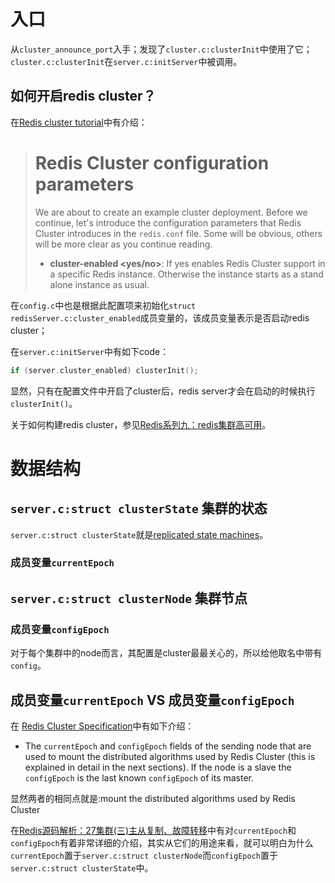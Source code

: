 # 入口

从`cluster_announce_port`入手；发现了`cluster.c:clusterInit`中使用了它；`cluster.c:clusterInit`在`server.c:initServer`中被调用。

## 如何开启redis cluster？

在[Redis cluster tutorial](https://redis.io/topics/cluster-tutorial)中有介绍：

> # Redis Cluster configuration parameters
>
> We are about to create an example cluster deployment. Before we continue, let's introduce the configuration parameters that Redis Cluster introduces in the `redis.conf` file. Some will be obvious, others will be more clear as you continue reading.
>
> - **cluster-enabled <yes/no>**: If yes enables Redis Cluster support in a specific Redis instance. Otherwise the instance starts as a stand alone instance as usual.

在`config.c`中也是根据此配置项来初始化`struct redisServer.c:cluster_enabled`成员变量的，该成员变量表示是否启动redis cluster；

在`server.c:initServer`中有如下code：

```c
if (server.cluster_enabled) clusterInit();
```

显然，只有在配置文件中开启了cluster后，redis server才会在启动的时候执行`clusterInit()`。

关于如何构建redis cluster，参见[Redis系列九：redis集群高可用](https://www.cnblogs.com/leeSmall/p/8414687.html)。



# 数据结构

## `server.c:struct clusterState` 集群的状态

`server.c:struct clusterState`就是[replicated state machines](https://en.wikipedia.org/wiki/State_machine_replication)。



### 成员变量`currentEpoch`





## `server.c:struct clusterNode` 集群节点

### 成员变量`configEpoch`

对于每个集群中的node而言，其配置是cluster最最关心的，所以给他取名中带有`config`。



## 成员变量`currentEpoch` VS 成员变量`configEpoch`

在 [Redis Cluster Specification](https://redis.io/topics/cluster-spec)中有如下介绍：

- The `currentEpoch` and `configEpoch` fields of the sending node that are used to mount the distributed algorithms used by Redis Cluster (this is explained in detail in the next sections). If the node is a slave the `configEpoch` is the last known `configEpoch` of its master.

显然两者的相同点就是:mount the distributed algorithms used by Redis Cluster



在[Redis源码解析：27集群(三)主从复制、故障转移](https://www.cnblogs.com/gqtcgq/p/7247042.html)中有对`currentEpoch`和`configEpoch`有着非常详细的介绍，其实从它们的用途来看，就可以明白为什么`currentEpoch`置于`server.c:struct clusterNode`而`configEpoch`置于`server.c:struct clusterState`中。



